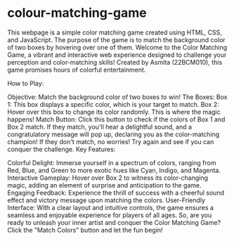 # colour-matching-game
This webpage is a simple color matching game created using HTML, CSS, and JavaScript. The purpose of the game is to match the background color of two boxes by hovering over one of them.
Welcome to the Color Matching Game, a vibrant and interactive web experience designed to challenge your perception and color-matching skills! Created by Asmita (22BCM010), this game promises hours of colorful entertainment.

How to Play:

Objective: Match the background color of two boxes to win!
The Boxes:
Box 1: This box displays a specific color, which is your target to match.
Box 2: Hover over this box to change its color randomly. This is where the magic happens!
Match Button: Click this button to check if the colors of Box 1 and Box 2 match.
If they match, you'll hear a delightful sound, and a congratulatory message will pop up, declaring you as the color-matching champion!
If they don't match, no worries! Try again and see if you can conquer the challenge.
Key Features:

Colorful Delight: Immerse yourself in a spectrum of colors, ranging from Red, Blue, and Green to more exotic hues like Cyan, Indigo, and Magenta.
Interactive Gameplay: Hover over Box 2 to witness its color-changing magic, adding an element of surprise and anticipation to the game.
Engaging Feedback: Experience the thrill of success with a cheerful sound effect and victory message upon matching the colors.
User-Friendly Interface: With a clear layout and intuitive controls, the game ensures a seamless and enjoyable experience for players of all ages.
So, are you ready to unleash your inner artist and conquer the Color Matching Game? Click the "Match Colors" button and let the fun begin!

